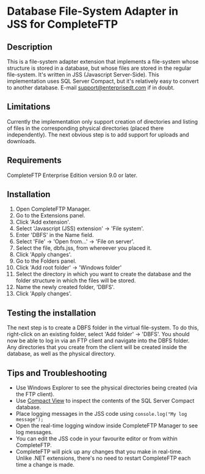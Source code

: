 # Database File-System Adapter in JSS for CompleteFTP

## Description

This is a file-system adapter extension that implements a file-system whose structure is stored
in a database, but whose files are stored in the regular file-system.  It's written in JSS
(Javascript Server-Side).  This implementation uses SQL Server Compact, but it's relatively easy
to convert to another database.  E-mail support@enterprisedt.com if in doubt.

## Limitations

Currently the implementation only support creation of directories and listing of files in the
corresponding physical directories (placed there independently).  The next obvious step is to
add support for uploads and downloads.

## Requirements

CompleteFTP Enterprise Edition version 9.0 or later.

## Installation

1. Open CompleteFTP Manager.
2. Go to the Extensions panel.
3. Click 'Add extension'.
4. Select 'Javascript (JSS) extension' -> 'File system'.
5. Enter 'DBFS' in the Name field.
6. Select 'File' -> 'Open from...' -> 'File on server'.
7. Select the file, dbfs.jss, from whereever you placed it.
8. Click 'Apply changes'.
9. Go to the Folders panel.
10. Click 'Add root folder' -> 'Windows folder'
11. Select the directory in which you want to create the database and the folder
    structure in which the files will be stored.
12. Name the newly created folder, 'DBFS'.
13. Click 'Apply changes'.

## Testing the installation

The next step is to create a DBFS folder in the virtual file-system.  To do this, right-click
on an existing folder, select 'Add folder' -> 'DBFS'.  You should now be able to log in via
an FTP client and navigate into the DBFS folder.  Any directories that you create from the client
will be created inside the database, as well as the physical directory.

## Tips and Troubleshooting

* Use Windows Explorer to see the physical directories being created (via the FTP client).
* Use [Compact View](http://www.softpedia.com/get/Internet/Servers/Database-Utils/CompactView.shtml) to inspect the contents of the SQL Server Compact database.
* Place logging messages in the JSS code using ``console.log("My log message");``
* Open the real-time logging window inside CompleteFTP Manager to see log messages.
* You can edit the JSS code in your favourite editor or from within CompleteFTP.
* CompleteFTP will pick up any changes that you make in real-time.  Unlike .NET extensions,
  there's no need to restart CompleteFTP each time a change is made.
